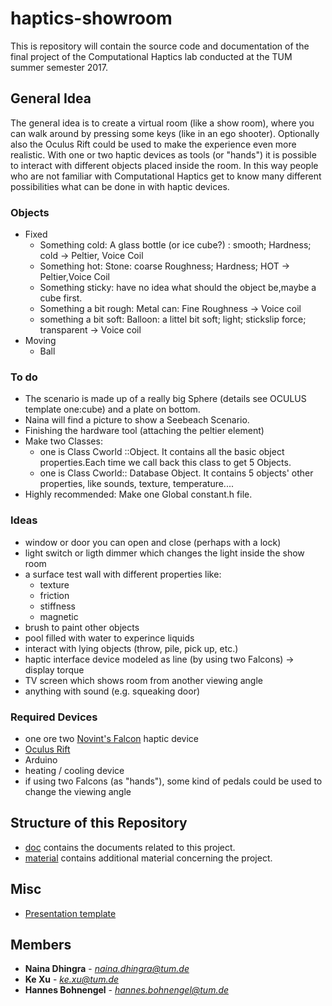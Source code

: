 # haptics-showroom
This is repository will contain the source code and documentation of the final project of the Computational Haptics lab conducted at the TUM summer semester 2017.

## General Idea

The general idea is to create a virtual room (like a show room), where you can walk around by pressing some keys (like in an ego shooter). Optionally also the Oculus Rift could be used to make the experience even more realistic. With one or two haptic devices as tools (or "hands") it is possible to interact with different objects placed inside the room. In this way people who are not familiar with Computational Haptics get to know many different possibilities what can be done in with haptic devices. 

### Objects

* Fixed
  * Something cold: A glass bottle (or ice cube?) : smooth; Hardness; cold -> Peltier, Voice Coil
  * Something hot: Stone: coarse Roughness; Hardness; HOT -> Peltier,Voice Coil
  * Something sticky: have no idea what should the object be,maybe a cube first.
  * Something a bit rough: Metal can: Fine Roughness -> Voice coil
  * something a bit soft: Balloon: a littel bit soft; light; stickslip force; transparent -> Voice coil
* Moving
  * Ball

### To do


* The scenario is made up of a really big Sphere (details see OCULUS template one:cube) and a plate on bottom. 
* Naina will find a picture to show a Seebeach Scenario.
* Finishing the hardware tool (attaching the peltier element)
* Make two Classes: 
  - one is Class Cworld ::Object. It contains all the basic object properties.Each time we call back this class to get 5 Objects.
  - one is Class Cworld:: Database Object. It contains 5 objects' other properties, like sounds, texture, temperature....
* Highly recommended: Make one Global constant.h file.

### Ideas

* window or door you can open and close (perhaps with a lock)
* light switch or ligth dimmer which changes the light inside the show room
* a surface test wall with different properties like:
  - texture
  - friction
  - stiffness
  - magnetic
* brush to paint other objects
* pool filled with water to experince liquids
* interact with lying objects (throw, pile, pick up, etc.)
* haptic interface device modeled as line (by using two Falcons) -> display torque
* TV screen which shows room from another viewing angle
* anything with sound (e.g. squeaking door)

### Required Devices

* one ore two [Novint's Falcon](https://hapticshouse.com/pages/novints-falcon-haptic-device) haptic device
* [Oculus Rift](https://www.oculus.com/rift/)
* Arduino 
* heating / cooling device
* if using two Falcons (as "hands"), some kind of pedals could be used to change the viewing angle

## Structure of this Repository

* [doc](./doc) contains the documents related to this project.
* [material](./material) contains additional material concerning the project.


## Misc

* [Presentation template](https://www.it.tum.de/en/faq/it-services/media-production-design/corporate-design/where-can-i-find-templates-for-the-tum-corporate-design/)

## Members

* **Naina Dhingra** - *[naina.dhingra@tum.de](mailto:naina.dhingra@tum.de)*
* **Ke Xu** - *[ke.xu@tum.de](mailto:ke.xu@tum.de)*
* **Hannes Bohnengel** - *[hannes.bohnengel@tum.de](mailto:hannes.bohnengel@tum.de)*
